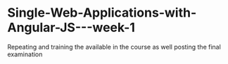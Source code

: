 # Single-Web-Applications-with-Angular-JS---week-1
Repeating and training the available in the course as well posting the final examination
